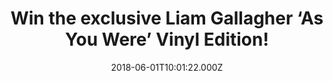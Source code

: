 ---
campaign-uuid: "c-69c56353-d5d0-4e01-8f23-32d9f961307d"
type: "Preview"
category: "Competition"
date: "2018-06-01T10:01:22.000Z"
end-date: "2018-07-01T23:59:00.000Z"
disable-form: false
is_promoted: false
has_entry_page: true
title: "Win the exclusive Liam Gallagher ‘As You Were’ Vinyl Edition!"
competition-description: "<p>Calling all Liam Gallagher fans! we have the best gift\
  \ for YOU! We’re giving away the exclusive Liam Gallagher ‘As You Were’ Vinyl Edition\
  \ for one lucky NME AAA member to win!</p>\r\n<p>Liking what you hear? Click below\
  \ to get involved!</p>"
hero-header: "Win the exclusive Liam Gallagher ‘As You Were’ Vinyl Edition!"
terms-confirmation: "N/A"
banner-img: "https://assets.expresslyapp.com/asset-7f0fab28-1328-43e1-863d-c01fe221c1ae.jpg"
logo-left-href: "nme.com"
logo-left-image: "https://assets.expresslyapp.com/asset-04c5cf15-7690-405e-9d79-fb71715b2d42.jpg"
logo-left-title: "NME AAA"
bg-image-hero: "https://assets.expresslyapp.com/asset-41e439d0-cac4-4dda-b66b-4b56a685f0b7.jpg"
bg-image-first: "https://assets.expresslyapp.com/asset-e1a74108-6057-4a57-9eb4-ec0d5e98a696.jpg"
section1-content: "<p>Liam Gallagher’s ‘As You Were’ is the fastest-selling vinyl\
  \ record of the last 20 years! It sold 16,000 copies on vinyl in just one week!\
  \ And we have one for YOU!</p> \r\n<p>Enter the form below for a chance to win the\
  \ exclusive ‘As You Were’ Vinyl Edition and you could be dancing along Wall of Glass,\_\
  Chinatown,\_For What It's Worth,Greedy Soul and more of his hits!</p>\r\n<p>Good\
  \ luck!</p>"
entry-title: "Win the exclusive Liam Gallagher ‘As You Were’ Vinyl Edition!"
entry-content: "<p>Enter the draw to win the fastest-selling vinyl record of the last\
  \ 20 years! The exclusive Liam Gallagher 'As You Were' Vinyl Edition! by completing\
  \ the form below before 23:59 on 1st July 2018.</p>"
has-winner: false
prize-description: "The exclusive Liam Gallagher ‘As You Were’ Vinyl Edition!"
special-conditions: "Multiple entries are allowed up to one every 24 hours."
---